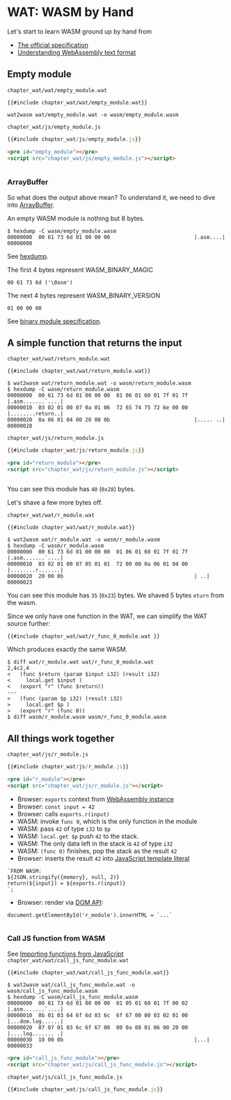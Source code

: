 # WAT: WASM by Hand

Let's start to learn WASM ground up by hand from

- [The official specification](https://webassembly.github.io/spec/core/text/index.html)
- [Understanding WebAssembly text format](https://developer.mozilla.org/en-US/docs/WebAssembly/Understanding_the_text_format)

## Empty module

`chapter_wat/wat/empty_module.wat`
```
{{#include chapter_wat/wat/empty_module.wat}}
```

```console
wat2wasm wat/empty_module.wat -o wasm/empty_module.wasm
```

`chapter_wat/js/empty_module.js`
```javascript
{{#include chapter_wat/js/empty_module.js}}
```

```markdown
<pre id="empty_module"></pre>
<script src="chapter_wat/js/empty_module.js"></script>
```

<pre id="empty_module"></pre>
<script src="chapter_wat/js/empty_module.js"></script>

### ArrayBuffer

So what does the output above mean? To understand it, we need to dive into 
[ArrayBuffer](https://developer.mozilla.org/en-US/docs/Web/JavaScript/Reference/Global_Objects/ArrayBuffer). 

An empty WASM module is nothing but 8 bytes.

```console
$ hexdump -C wasm/empty_module.wasm   
00000000  00 61 73 6d 01 00 00 00                           |.asm....|
00000008
```
See [hexdump](https://en.wikipedia.org/wiki/Hex_dump).

The first 4 bytes represent WASM_BINARY_MAGIC
```
00 61 73 6d ('\0asm')
```

The next 4 bytes represent WASM_BINARY_VERSION
```
01 00 00 00
```

See [binary module specification](https://webassembly.github.io/spec/core/binary/modules.html#binary-module).

## A simple function that returns the input

`chapter_wat/wat/return_module.wat`
```
{{#include chapter_wat/wat/return_module.wat}}
```

```console
$ wat2wasm wat/return_module.wat -o wasm/return_module.wasm
$ hexdump -C wasm/return_module.wasm
00000000  00 61 73 6d 01 00 00 00  01 06 01 60 01 7f 01 7f  |.asm.......`....|
00000010  03 02 01 00 07 0a 01 06  72 65 74 75 72 6e 00 00  |........return..|
00000020  0a 06 01 04 00 20 00 0b                           |..... ..|
00000028
```

`chapter_wat/js/return_module.js`
```javascript
{{#include chapter_wat/js/return_module.js}}
```

```markdown
<pre id="return_module"></pre>
<script src="chapter_wat/js/return_module.js"></script>
```

<pre id="return_module"></pre>
<script src="chapter_wat/js/return_module.js"></script>

You can see this module has `40` (`0x28`) bytes. 

Let's shave a few more bytes off.

`chapter_wat/wat/r_module.wat`
```
{{#include chapter_wat/wat/r_module.wat}}
```

```console
$ wat2wasm wat/r_module.wat -o wasm/r_module.wasm
$ hexdump -C wasm/r_module.wasm
00000000  00 61 73 6d 01 00 00 00  01 06 01 60 01 7f 01 7f  |.asm.......`....|
00000010  03 02 01 00 07 05 01 01  72 00 00 0a 06 01 04 00  |........r.......|
00000020  20 00 0b                                          | ..|
00000023
```
You can see this module has `35` (`0x23`) bytes. We shaved 5 bytes `eturn` from the wasm. 

Since we only have one function in the WAT, we can simplify the WAT source further:

```
{{#include chapter_wat/wat/r_func_0_module.wat }}
```

Which produces exactly the same WASM.
```console
$ diff wat/r_module.wat wat/r_func_0_module.wat
2,4c2,4
<   (func $return (param $input i32) (result i32)
<     local.get $input )
<   (export "r" (func $return))
---
>   (func (param $p i32) (result i32)
>     local.get $p )
>   (export "r" (func 0))
$ diff wasm/r_module.wasm wasm/r_func_0_module.wasm
```

## All things work together

`chapter_wat/js/r_module.js`
```javascript
{{#include chapter_wat/js/r_module.js}}
```

```markdown
<pre id="r_module"></pre>
<script src="chapter_wat/js/r_module.js"></script>
```

- Browser: `exports` context from [WebAssembly instance](https://developer.mozilla.org/en-US/docs/Web/JavaScript/Reference/Global_Objects/WebAssembly/Instance) 
- Browser: `const input = 42`
- Browser: calls `exports.r(input)`
- WASM: invoke `func 0`, which is the only function in the module
- WASM: pass `42` of type `i32` to `$p`
- WASM: `local.get $p` push `42` to the stack.
- WASM: The only data left in the stack is `42` of type `i32`
- WASM: `(func 0)` finishes, pop the stack as the result `42`
- Browser: inserts the result `42` into [JavaScript template literal](https://developer.mozilla.org/en-US/docs/Web/JavaScript/Reference/Template_literals)  
```
`FROM WASM:
${JSON.stringify({memory}, null, 2)}
return(${input}) = ${exports.r(input)}
`;
```
- Browser: render via [DOM API](https://developer.mozilla.org/en-US/docs/Web/API/Element/innerHTML): 
```
document.getElementById('r_module').innerHTML = `...`
```
<pre id="r_module"></pre>
<script src="chapter_wat/js/r_module.js"></script>

### Call JS function from WASM

See [Importing functions from JavaScript](https://developer.mozilla.org/en-US/docs/WebAssembly/Understanding_the_text_format#importing_functions_from_javascript)
`chapter_wat/wat/call_js_func_module.wat`
```
{{#include chapter_wat/wat/call_js_func_module.wat}}
```

```console
$ wat2wasm wat/call_js_func_module.wat -o wasm/call_js_func_module.wasm
$ hexdump -C wasm/call_js_func_module.wasm
00000000  00 61 73 6d 01 00 00 00  01 05 01 60 01 7f 00 02  |.asm.......`....|
00000010  0b 01 03 64 6f 6d 03 6c  6f 67 00 00 03 02 01 00  |...dom.log......|
00000020  07 07 01 03 6c 6f 67 00  00 0a 08 01 06 00 20 00  |....log....... .|
00000030  10 00 0b                                          |...|
00000033
```

```markdown
<pre id="call_js_func_module"></pre>
<script src="chapter_wat/js/call_js_func_module.js"></script>
```


`chapter_wat/js/call_js_func_module.js`
```javascript
{{#include chapter_wat/js/call_js_func_module.js}}
```

<pre id="call_js_func_module_output"></pre>
<script src="chapter_wat/js/call_js_func_module.js"></script>